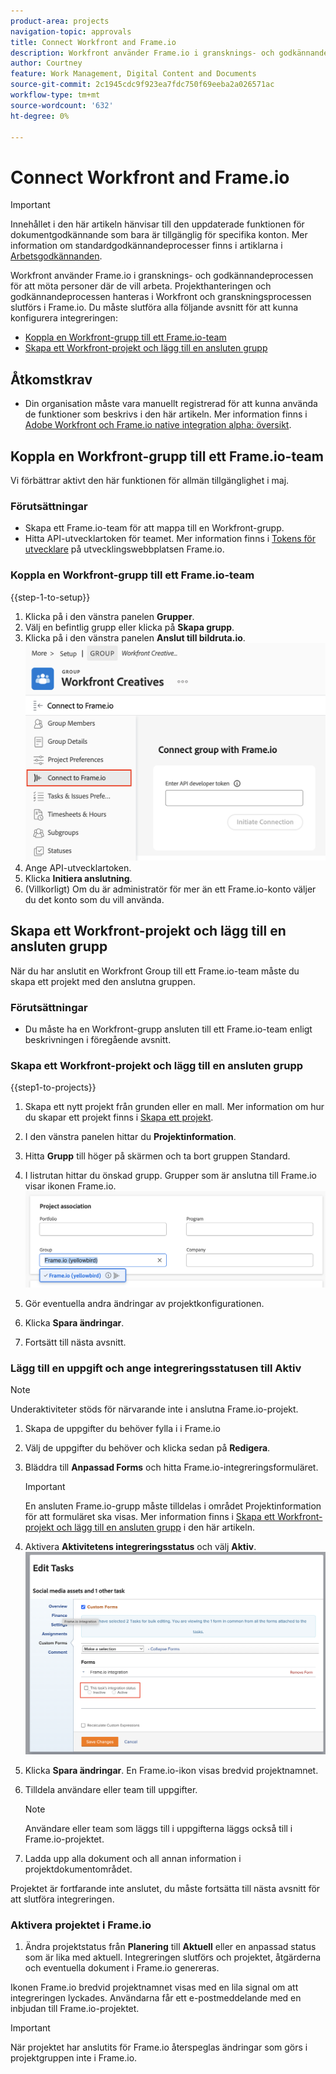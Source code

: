 ```yaml
---
product-area: projects
navigation-topic: approvals
title: Connect Workfront and Frame.io
description: Workfront använder Frame.io i gransknings- och godkännandeprocessen för att möta personer där de vill arbeta. Projekthanteringen och godkännandeprocessen hanteras i Workfront och granskningsprocessen görs i Frame.io.
author: Courtney
feature: Work Management, Digital Content and Documents
source-git-commit: 2c1945cdc9f923ea7fdc750f69eeba2a026571ac
workflow-type: tm+mt
source-wordcount: '632'
ht-degree: 0%

---
```



# Connect Workfront and Frame.io

>[!IMPORTANT]
>
>Innehållet i den här artikeln hänvisar till den uppdaterade funktionen för dokumentgodkännande som bara är tillgänglig för specifika konton. Mer information om standardgodkännandeprocesser finns i artiklarna i [Arbetsgodkännanden](/help/quicksilver/review-and-approve-work/manage-approvals/manage-approvals.md).

Workfront använder Frame.io i gransknings- och godkännandeprocessen för att möta personer där de vill arbeta. Projekthanteringen och godkännandeprocessen hanteras i Workfront och granskningsprocessen slutförs i Frame.io. Du måste slutföra alla följande avsnitt för att kunna konfigurera integreringen:

* [Koppla en Workfront-grupp till ett Frame.io-team](#connect-a-workfront-group-to-a-frameio-team)
* [Skapa ett Workfront-projekt och lägg till en ansluten grupp](#create-a-workfront-project-and-add-a-connected-group)



## Åtkomstkrav

* Din organisation måste vara manuellt registrerad för att kunna använda de funktioner som beskrivs i den här artikeln. Mer information finns i [Adobe Workfront och Frame.io native integration alpha: översikt](/help/quicksilver/product-announcements/betas/frame-io-wf-integration-alpha/frame-io-wf-integration-alpha-overview.md).


## Koppla en Workfront-grupp till ett Frame.io-team

Vi förbättrar aktivt den här funktionen för allmän tillgänglighet i maj.

### Förutsättningar

* Skapa ett Frame.io-team för att mappa till en Workfront-grupp.
* Hitta API-utvecklartoken för teamet. Mer information finns i [Tokens för utvecklare](https://developer.frame.io/docs/getting-started/authentication#developer-tokens) på utvecklingswebbplatsen Frame.io.

### Koppla en Workfront-grupp till ett Frame.io-team

{{step-1-to-setup}}

1. Klicka på i den vänstra panelen **Grupper**.
1. Välj en befintlig grupp eller klicka på **Skapa grupp**.
1. Klicka på i den vänstra panelen **Anslut till bildruta.io**.
   ![](assets/connect-frame-group.png)
1. Ange API-utvecklartoken.
1. Klicka **Initiera anslutning**.
1. (Villkorligt) Om du är administratör för mer än ett Frame.io-konto väljer du det konto som du vill använda.

## Skapa ett Workfront-projekt och lägg till en ansluten grupp

När du har anslutit en Workfront Group till ett Frame.io-team måste du skapa ett projekt med den anslutna gruppen.

### Förutsättningar

* Du måste ha en Workfront-grupp ansluten till ett Frame.io-team enligt beskrivningen i föregående avsnitt.

### Skapa ett Workfront-projekt och lägg till en ansluten grupp

{{step1-to-projects}}

1. Skapa ett nytt projekt från grunden eller en mall. Mer information om hur du skapar ett projekt finns i [Skapa ett projekt](/help/quicksilver/manage-work/projects/create-projects/create-project.md).

1. I den vänstra panelen hittar du **Projektinformation**.

1. Hitta **Grupp** till höger på skärmen och ta bort gruppen Standard.

1. I listrutan hittar du önskad grupp. Grupper som är anslutna till Frame.io visar ikonen Frame.io.
   ![](assets/add-frame-group.png)

1. Gör eventuella andra ändringar av projektkonfigurationen.

1. Klicka **Spara ändringar**.

1. Fortsätt till nästa avsnitt.

### Lägg till en uppgift och ange integreringsstatusen till Aktiv

>[!NOTE]
>
>Underaktiviteter stöds för närvarande inte i anslutna Frame.io-projekt.


1. Skapa de uppgifter du behöver fylla i i Frame.io

1. Välj de uppgifter du behöver och klicka sedan på **Redigera**.

1. Bläddra till **Anpassad Forms** och hitta Frame.io-integreringsformuläret.

   >[!IMPORTANT]
   >
   >En ansluten Frame.io-grupp måste tilldelas i området Projektinformation för att formuläret ska visas. Mer information finns i [Skapa ett Workfront-projekt och lägg till en ansluten grupp](#create-a-workfront-project-and-add-a-connected-group) i den här artikeln.


1. Aktivera **Aktivitetens integreringsstatus** och välj **Aktiv**.
   ![](assets/frame-custom-form.png)

1. Klicka **Spara ändringar**. En Frame.io-ikon visas bredvid projektnamnet.

1. Tilldela användare eller team till uppgifter.

   >[!NOTE]
   >
   >Användare eller team som läggs till i uppgifterna läggs också till i Frame.io-projektet.

1. Ladda upp alla dokument och all annan information i projektdokumentområdet.

Projektet är fortfarande inte anslutet, du måste fortsätta till nästa avsnitt för att slutföra integreringen.

### Aktivera projektet i Frame.io

1. Ändra projektstatus från **Planering** till **Aktuell** eller en anpassad status som är lika med aktuell. Integreringen slutförs och projektet, åtgärderna och eventuella dokument i Frame.io genereras.

Ikonen Frame.io bredvid projektnamnet visas med en lila signal om att integreringen lyckades. Användarna får ett e-postmeddelande med en inbjudan till Frame.io-projektet.

>[!IMPORTANT]
>
>När projektet har anslutits för Frame.io återspeglas ändringar som görs i projektgruppen inte i Frame.io.


